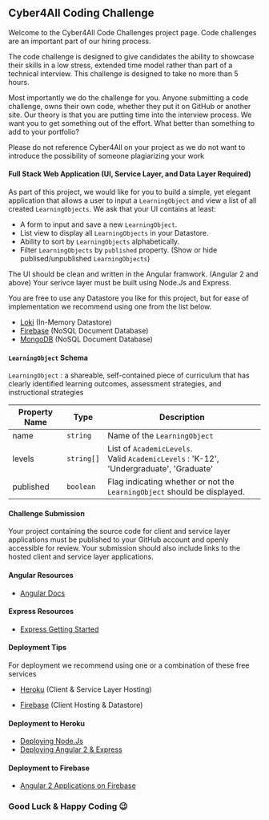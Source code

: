 ## Cyber4All Coding Challenge
Welcome to the Cyber4All Code Challenges project page. Code challenges are an important part of our hiring process.

The code challenge is designed to give candidates the ability to showcase their skills in a low stress, extended time model rather than part of a technical interview. This challenge is designed to take no more than 5 hours.

Most importantly we do the challenge for you. Anyone submitting a code challenge, owns their own code, whether they put it on GitHub or another site. Our theory is that you are putting time into the interview process. We want you to get something out of the effort. What better than something to add to your portfolio?

Please do not reference Cyber4All on your project as we do not want to introduce the possibility of someone plagiarizing your work

#### Full Stack Web Application (UI, Service Layer, and Data Layer Required)

As part of this project, we would like for you to build a simple, yet elegant application that allows a user to input a `LearningObject` and view a list of all created `LearningObjects`. We ask that your UI contains at least:

* A form to input and save a new `LearningObject`.
* List view to display all `LearningObjects` in your Datastore.
* Ability to sort by `LearningObjects` alphabetically.
* Filter `LearningObjects` by `published` property. (Show or hide publised/unpublished `LearningObjects`)

The UI should be clean and written in the Angular framwork. (Angular 2 and above)
Your serivce layer must be built using Node.Js and Express.

You are free to use any Datastore you like for this project, but for ease of implementation we recommend using one from the list below.
* [Loki](https://github.com/techfort/LokiJS/)  (In-Memory Datastore)
* [Firebase](https://github.com/firebase/firebase-js-sdk) (NoSQL Document Database)
* [MongoDB](https://www.mongodb.com/) (NoSQL Document Database)

#### `LearningObject` Schema

`LearningObject` : a shareable, self-contained piece of curriculum that has clearly identified learning outcomes, assessment strategies, and instructional strategies

| Property Name | Type | Description |
| --- | --- | --- |
| name | `string` | Name of the `LearningObject` |
| levels | `string[]` | List of `AcademicLevels`. <br/> Valid `AcademicLevels` : 'K-12', 'Undergraduate', 'Graduate'  |
| published | `boolean` | Flag indicating whether or not the `LearningObject` should be displayed. |


#### Challenge Submission
Your project containing the source code for client and service layer applications must be published to your GitHub account and openly accessible for review. Your submission should also include links to the hosted client and service layer applications.

#### Angular Resources
 * [Angular Docs](https://angular.io/docs)
#### Express Resources
* [Express Getting Started](https://expressjs.com/en/starter/installing.html)
#### Deployment Tips

For deployment we recommend using one or a combination of these free services
* [Heroku](https://www.heroku.com/) (Client & Service Layer Hosting)

* [Firebase](https://firebase.google.com/) (Client Hosting & Datastore)

#### Deployment to Heroku
* [Deploying Node.Js](https://devcenter.heroku.com/articles/getting-started-with-nodejs#set-up)
* [Deploying Angular 2 & Express](https://medium.com/@hellotunmbi/how-to-deploy-angular-application-to-heroku-1d56e09c5147)

#### Deployment to Firebase
* [Angular 2 Applications on Firebase](https://codingthesmartway.com/hosting-angular-2-applications-on-firebase/)

### Good Luck & Happy Coding :wink: 
